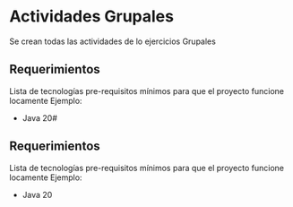 # Actividades Grupales
Se crean todas las actividades de lo ejercicios Grupales
## Requerimientos
Lista de tecnologías pre-requisitos mínimos para que el proyecto funcione locamente Ejemplo:
- Java 20# 
  
## Requerimientos
Lista de tecnologías pre-requisitos mínimos para que el proyecto funcione locamente Ejemplo:
- Java 20

